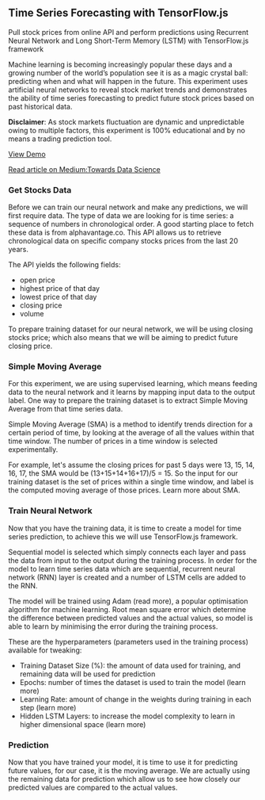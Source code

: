 ## Time Series Forecasting with TensorFlow.js

Pull stock prices from online API and perform predictions using Recurrent Neural Network and Long Short-Term Memory (LSTM) with TensorFlow.js framework

Machine learning is becoming increasingly popular these days and a growing number of the world’s population see it is as a magic crystal ball: predicting when and what will happen in the future. This experiment uses artificial neural networks to reveal stock market trends and demonstrates the ability of time series forecasting to predict future stock prices based on past historical data.

<b>Disclaimer</b>: As stock markets fluctuation are dynamic and unpredictable owing to multiple factors, this experiment is 100% educational and by no means a trading prediction tool.

[View Demo](https://jinglescode.github.io/demos/tfjs-timeseries-stocks/)

[Read article on Medium:Towards Data Science](https://towardsdatascience.com/time-series-forecasting-with-tensorflow-js-1efd48ff2201)

### Get Stocks Data
Before we can train our neural network and make any predictions, we will first require data. The type of data we are looking for is time series: a sequence of numbers in chronological order. A good starting place to fetch these data is from alphavantage.co. This API allows us to retrieve chronological data on specific company stocks prices from the last 20 years.

The API yields the following fields:
- open price
- highest price of that day
- lowest price of that day
- closing price
- volume

To prepare training dataset for our neural network, we will be using closing stocks price; which also means that we will be aiming to predict future closing price.


### Simple Moving Average
For this experiment, we are using supervised learning, which means feeding data to the neural network and it learns by mapping input data to the output label. One way to prepare the training dataset is to extract Simple Moving Average from that time series data.

Simple Moving Average (SMA) is a method to identify trends direction for a certain period of time, by looking at the average of all the values within that time window. The number of prices in a time window is selected experimentally.

For example, let's assume the closing prices for past 5 days were 13, 15, 14, 16, 17, the SMA would be (13+15+14+16+17)/5 = 15. So the input for our training dataset is the set of prices within a single time window, and label is the computed moving average of those prices. Learn more about SMA.


### Train Neural Network
Now that you have the training data, it is time to create a model for time series prediction, to achieve this we will use TensorFlow.js framework.

Sequential model is selected which simply connects each layer and pass the data from input to the output during the training process. In order for the model to learn time series data which are sequential, recurrent neural network (RNN) layer is created and a number of LSTM cells are added to the RNN.

The model will be trained using Adam (read more), a popular optimisation algorithm for machine learning. Root mean square error which determine the difference between predicted values and the actual values, so model is able to learn by minimising the error during the training process.

These are the hyperparameters (parameters used in the training process) available for tweaking:
- Training Dataset Size (%): the amount of data used for training, and remaining data will be used for prediction
- Epochs: number of times the dataset is used to train the model (learn more)
- Learning Rate: amount of change in the weights during training in each step (learn more)
- Hidden LSTM Layers: to increase the model complexity to learn in higher dimensional space (learn more)


### Prediction
Now that you have trained your model, it is time to use it for predicting future values, for our case, it is the moving average. We are actually using the remaining data for prediction which allow us to see how closely our predicted values are compared to the actual values.
